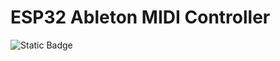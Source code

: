 # ESP32 Ableton MIDI Controller 
![Static Badge](https://img.shields.io/badge/Status-Development/Unreleased-yellow) <br>
